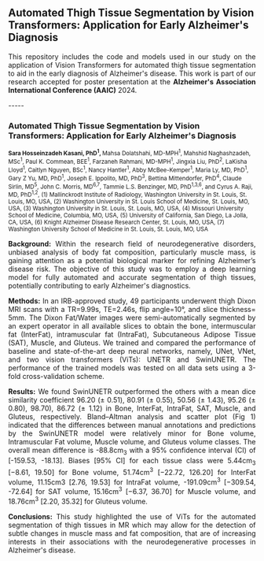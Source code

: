 ## Automated Thigh Tissue Segmentation by Vision Transformers: Application for Early Alzheimer's Diagnosis

<p align="justify"> This repository includes the code and models used in our study on the application of Vision Transformers for automated thigh tissue segmentation to aid in the early diagnosis of Alzheimer's disease. This work is part of our research accepted for poster presentation at the <b>Alzheimer's Association International Conference (AAIC)</b>
 2024. </p>
-----

### Automated Thigh Tissue Segmentation by Vision Transformers: Application for Early Alzheimer's Diagnosis

<sub><b> Sara Hosseinzadeh Kasani, PhD<sup>1</sup>, </b>
Mahsa Dolatshahi, MD-MPH<sup>1</sup>,
Mahshid Naghashzadeh, MSc<sup>1</sup>, 
Paul K. Commean, BEE<sup>1</sup>, 
Farzaneh Rahmani, MD-MPH<sup>1</sup>,
Jingxia Liu, PhD<sup>2</sup>,
LaKisha Lloyd<sup>1</sup>,
Caitlyn Nguyen, BSc<sup>1</sup>,
Nancy Hantler<sup>1</sup>,
Abby McBee-Kemper<sup>1</sup>,
Maria Ly, MD, PhD<sup>1</sup>,
Gary Z Yu, MD, PhD<sup>1</sup>,
Joseph E. Ippolito, MD, PhD<sup>3</sup>,
Bettina Mittendorfer, PhD<sup>4</sup>,
Claude Sirlin, MD<sup>5</sup>,
John C. Morris, MD<sup>6,7</sup>,
Tammie L.S. Benzinger, MD, PhD<sup>1,3,6</sup>,
and Cyrus A. Raji, MD, PhD<sup>1,2</sup>,
(1) Mallinckrodt Institute of Radiology, Washington University in St. Louis, St. Louis, MO, USA, 
(2) Washington University in St. Louis School of Medicine, St. Louis, MO, USA, 
(3) Washington University in St. Louis, St. Louis, MO, USA, 
(4) Missouri University School of Medicine, Columbia, MO, USA, 
(5) University of California, San Diego, La Jolla, CA, USA, 
(6) Knight Alzheimer Disease Research Center, St. Louis, MO, USA, 
(7) Washington University School of Medicine in St. Louis, St. Louis, MO, USA
</sub>

<p align="justify"><b>Background:</b> Within the research field of neurodegenerative disorders, unbiased analysis of body fat composition, particularly muscle mass, is gaining attention as a potential biological marker for refining Alzheimer’s disease risk. The objective of this study was to employ a deep learning model for fully automated and accurate segmentation of thigh tissues, potentially contributing to early Alzheimer's diagnostics. </p>

<p align="justify"><b>Methods:</b> In an IRB-approved study, 49 participants underwent thigh Dixon MRI scans with a TR=9.99s, TE=2.46s, flip angle=10°, and slice thickness= 5mm. The Dixon Fat/Water images were semi-automatically segmented by an expert operator in all available slices to obtain the bone, intermuscular fat (InterFat), intramuscular fat (IntraFat), Subcutaneous Adipose Tissue (SAT), Muscle, and Gluteus. We trained and compared the performance of baseline and state-of-the-art deep neural networks, namely, UNet, VNet, and two vision transformers (ViTs): UNETR and SwinUNETR. The performance of the trained models was tested on all data sets using a 3-fold cross-validation scheme.</p>

<p align="justify"><b>Results:</b> We found SwinUNETR outperformed the others with a mean dice similarity coefficient 96.20 (± 0.51), 80.91 (± 0.55), 50.56 (± 1.43), 95.26 (± 0.80), 98.70), 86.72 (± 1.12) in Bone, InterFat, IntraFat, SAT, Muscle, and Gluteus, respectively. Bland–Altman analysis and scatter plot (Fig 1) indicated that the differences between manual annotations and predictions by the SwinUNETR model were relatively minor for Bone volume, Intramuscular Fat volume, Muscle volume, and Gluteus volume classes. The overall mean difference is -88.8cm<sub>3</sub> with a 95% confidence interval (CI) of [-159.53, -18.13]. Biases [95% CI] for each tissue class were 5.44cm<sub>3</sub> [−8.61, 19.50] for Bone volume, 51.74cm<sup>3</sup> [−22.72, 126.20] for InterFat volume, 11.15cm3 [2.76, 19.53] for IntraFat volume, -191.09cm<sup>3</sup> [−309.54, -72.64] for SAT volume, 15.16cm<sup>3</sup> [−6.37, 36.70] for Muscle volume, and 18.76cm<sup>3</sup> [2.20, 35.32] for Gluteus volume. </p>

<p align="justify"><b>Conclusions:</b> This study highlighted the use of ViTs for the automated segmentation of thigh tissues in MR which may allow for the detection of subtle changes in muscle mass and fat composition, that are of increasing interests in their associations with the neurodegenerative processes in Alzheimer's disease.</p>
